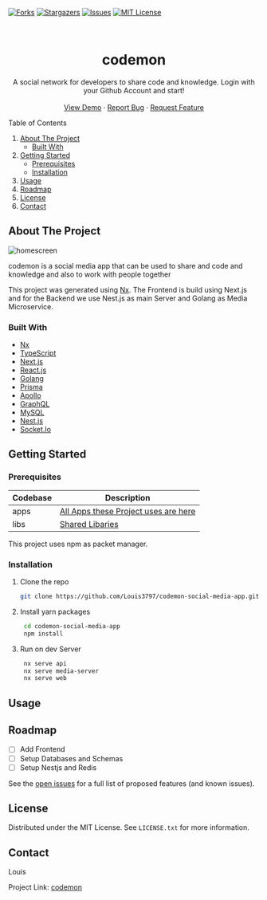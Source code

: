 <div id="top"></div>

[![Forks][forks-shield]][forks-url]
[![Stargazers][stars-shield]][stars-url]
[![Issues][issues-shield]][issues-url]
[![MIT License][license-shield]][license-url]

<!-- PROJECT LOGO -->
<br />
<div align="center">

  <h1 align="center">codemon</h1>

  <p align="center">
    A social network for developers to share code and knowledge. Login with your Github Account and start!
    <br />
    <br />
    <a href="https://github.com/Louis3797/codemon-social-media-app/">View Demo</a>
    ·
    <a href="https://github.com/Louis3797/codemon-social-media-app/issues">Report Bug</a>
    ·
    <a href="https://github.com/Louis3797/codemon-social-media-app/issues">Request Feature</a>
  </p>
</div>

<!-- TABLE OF CONTENTS -->
  <summary>Table of Contents</summary>
  <ol>
    <li>
      <a href="#about-the-project">About The Project</a>
      <ul>
        <li><a href="#built-with">Built With</a></li>
      </ul>
    </li>
    <li>
      <a href="#getting-started">Getting Started</a>
      <ul>
        <li><a href="#prerequisites">Prerequisites</a></li>
        <li><a href="#installation">Installation</a></li>
      </ul>
    </li>
    <li><a href="#usage">Usage</a></li>
    <li><a href="#roadmap">Roadmap</a></li>
    <li><a href="#license">License</a></li>
    <li><a href="#contact">Contact</a></li>
  </ol>

<!-- ABOUT THE PROJECT -->
## About The Project

![homescreen][product-screenshot]

codemon is a social media app that can be used to share and code and knowledge and also to work with people together

This project was generated using [Nx](https://nx.dev/). The Frontend is build using Next.js and for the Backend we use Nest.js as main Server and Golang as Media Microservice.  

### Built With

* [Nx](https://nx.dev/)
* [TypeScript](https://www.typescriptlang.org/)
* [Next.js](https://nextjs.org/)
* [React.js](https://reactjs.org/)
* [Golang](https://go.dev/)
* [Prisma](https://www.prisma.io/)
* [Apollo](https://www.apollographql.com/)
* [GraphQL](https://graphql.org/)
* [MySQL](https://www.mysql.com/)
* [Nest.js](https://nestjs.com/)
* [Socket.Io](https://socket.io/)

<!-- GETTING STARTED -->
## Getting Started

### Prerequisites

| Codebase | Description      |
| -------- | ---------------- |
| apps  | [All Apps these Project uses are here](https://github.com/Louis3797/codemon-social-media-app/tree/main/apps)  |
| libs  | [Shared Libaries](https://github.com/Louis3797/codemon-social-media-app/tree/main/libs)  |

This project uses npm as packet manager.

### Installation

1. Clone the repo

   ```sh
   git clone https://github.com/Louis3797/codemon-social-media-app.git
   ```

2. Install yarn packages

   ```sh
    cd codemon-social-media-app
    npm install 
   ```

3. Run on dev Server

   ```sh
    nx serve api
    nx serve media-server
    nx serve web
   ```

<!-- USAGE EXAMPLES -->
## Usage


<!-- ROADMAP -->
## Roadmap

* [ ] Add Frontend
* [ ] Setup Databases and Schemas
* [ ] Setup Nestjs and Redis

See the [open issues](https://github.com/Louis3797/codemon-social-media-app/issues) for a full list of proposed features (and known issues).

<!-- LICENSE -->
## License

Distributed under the MIT License. See `LICENSE.txt` for more information.

<!-- CONTACT -->
## Contact

Louis

Project Link: [codemon](https://github.com/Louis3797/codemon-social-media-app/)

<!-- MARKDOWN LINKS & IMAGES -->
<!-- https://www.markdownguide.org/basic-syntax/#reference-style-links -->

[product-screenshot]: assets/image_url.png

[forks-shield]: https://img.shields.io/github/forks/Louis3797/codemon-social-media-app.svg?style=for-the-badge
[forks-url]: https://github.com/Louis3797/codemon-social-media-app/network/members

[stars-shield]: https://img.shields.io/github/stars/Louis3797/codemon-social-media-app.svg?style=for-the-badge
[stars-url]: https://github.com/Louis3797/codemon-social-media-app/stargazers

[issues-shield]: https://img.shields.io/github/issues/Louis3797/codemon-social-media-app.svg?style=for-the-badge
[issues-url]: https://github.com/Louis3797/codemon-social-media-app/issues

[license-shield]: https://img.shields.io/github/license/Louis3797/codemon-social-media-app.svg?style=for-the-badge
[license-url]: https://github.com/Louis3797/codemon-social-media-app/blob/master/LICENSE.txt
